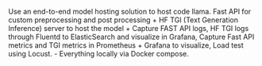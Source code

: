Use an end-to-end model hosting solution to host code llama. Fast API for custom preprocessing and post processing + HF TGI (Text Generation Inference) server to host the model + Capture FAST API logs, HF TGI logs through Fluentd to ElasticSearch and visualize in Grafana, Capture Fast API metrics and TGI metrics in Prometheus + Grafana to visualize, Load test using Locust. - Everything locally via Docker compose.